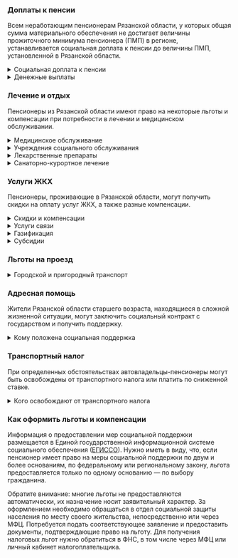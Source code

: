 ﻿### Доплаты к пенсии
Всем неработающим пенсионерам Рязанской области, у которых общая сумма материального обеспечения не достигает величины прожиточного минимума пенсионера (ПМП) в регионе, устанавливается социальная доплата к пенсии до величины ПМП, установленной в Рязанской области.
<details>
<summary>Социальная доплата к пенсии</summary>
Социальная доплата к пенсии до величины регионального прожиточного минимума пенсионера назначается автоматически, по данным выплатного дела о размере пенсии.
</details>
<details>
<summary>Денежные выплаты</summary>

Если пенсионер относится к льготной категории, ему полагается ежемесячная денежная выплата (ЕДВ), которая регулярно индексируется.

В [Рязанской](https://docs.cntd.ru/document/444883136) области к таким категориям относятся ветераны труда, труженики тыла, реабилитированные и пострадавшие от репрессий. 
Если проживающий в Рязанской области человек достиг пенсионного возраста, но пенсия ему по каким-то причинам не назначена (например, не хватает стажа или баллов), ему выплачивают ежемесячное пособие. Полагается оно тем гражданам, размер дохода семьи которых ниже прожиточного минимума. Пособие выплачивается до тех пор, пока не будет оформлена пенсия.
Ежемесячная доплата к пенсии полагается также рязанским пенсионерам, родившимся до 31 декабря 1931 года, имеющим стаж 40 и более лет, при условии, что размер их пенсии ниже величины прожиточного минимума. Ежегодную выплату ко Дню пожилого человека получают рязанцы при достижении возраста 90 лет и старше.
</details>

### Лечение и отдых
Пенсионеры из Рязанской области имеют право на некоторые льготы и компенсации при потребности в лечении и медицинском обслуживании.
<details>
<summary>Медицинское обслуживание</summary>

Рязанские труженики тыла сохраняют обслуживание в поликлиниках и других медицинских учреждениях, к которым они были прикреплены до выхода на пенсию. В Рязанской области труженики тыла имеют право на бесплатную медицинскую помощь в государственных и муниципальных больницах и поликлиниках. Оказание медицинской помощи вне очереди получают реабилитированные и пострадавшие от репрессий пенсионеры.
</details>
<details>
<summary>Учреждения социального обслуживания</summary>

Внеочередной приём в дома-интернаты для престарелых и инвалидов, учреждения социального обслуживания предоставляют труженикам тыла, а также реабилитированным и пострадавшим от репрессий.
</details>
<details>
<summary>Лекарственные препараты</summary>

В [Рязанской](https://docs.cntd.ru/document/444883136) области труженикам тыла, а также реабилитированным и пострадавшим от репрессий пенсионерам компенсируют 50% стоимости лекарств, приобретённых по рецепту врача. Выплата полагается только тем, кто не отказался от данной льготы в пользу денежной компенсации.
</details>
<details>
<summary>Санаторно-курортное лечение</summary>

[Рязанские](https://docs.cntd.ru/document/444883136) реабилитированные и пострадавшие от репрессий пенсионеры имеют право на первоочередное получение путёвок в санатории.
</details>

### Услуги ЖКХ
Пенсионеры, проживающие в Рязанской области, могут получить скидки на оплату услуг ЖКХ, а также разные компенсации. 
<details>
<summary>Скидки и компенсации</summary>

Ветеранам труда, реабилитированным и пострадавшим от политических репрессий полагается компенсация в размере 50% за оплату жилого помещения и коммунальных услуг, а также оплату капремонта. Ветераны труда Рязанской области получают компенсацию в размере 30% указанных расходов.

Компенсация предоставляется в пределах утверждённых нормативов потребления. В Рязанской области компенсация полагается также нетрудоспособным членам семьи ветерана, которые проживают совместно с ним и находятся у него на иждивении.

Одинокие неработающие пенсионеры по достижении 70 лет освобождаются от взносов на капремонт на 50%, а с 80-летнего возраста — полностью. Льгота распространяется также на граждан указанного возраста, семья которых состоит из неработающих граждан пенсионного возраста (мужчины — старше 60 лет, женщины — 55 лет) и (или) инвалидов I и II групп. 
</details>
<details>
<summary>Услуги связи</summary>

[Рязанские](https://docs.cntd.ru/document/444883136) ветераны труда получают компенсацию 50% платы за пользование коллективной антенной.
</details>
<details>
<summary>Газификация</summary>

В [Рязанской](https://www.ryazangov.ru/upload/iblock/324/pp181219n419.pdf) области пенсионеры, являющиеся инвалидами I или II группы, если их доход не превышает 2 прожиточных минимума, могут получить выплату на газификацию принадлежащего им жилья. Будет возвращено 50% произведённых расходов, но не более 30 000 рублей.
</details>
<details>
<summary>Субсидии</summary>

Пенсионеры могут получить субсидию на оплату услуг ЖКХ при расходах на «коммуналку» 22% совокупного дохода семьи. Для малообеспеченных граждан данный порог снижается: при доходах ниже прожиточного минимума доля расходов уменьшается на поправочный коэффициент, равный среднедушевому доходу семьи к прожиточному минимуму.
</details>

### Льготы на проезд
<details>
<summary> Городской и пригородный транспорт</summary>

В [Рязанской](https://sberbankaktivno.ru/journal/article/2485#) области пенсионеры, получающие пенсию за выслугу лет, достигшие возраста 60 лет (мужчины) и 55 лет (женщины), а также ветераны труда, труженики тыла, реабилитированные и пострадавшие от репрессий пенсионеры имеют право льготного проезда на всех видах городского, а также автомобильного междугороднего транспорта. Рязанские ветераны труда, труженики тыла, реабилитированные и пострадавшие от репрессий пенсионеры оплачивают проезд на пригородном железнодорожном транспорте в размере 50% стоимости. Льготу предоставляют тем, кто не отказался от данной социальной услуги в пользу денежной компенсации.
</details>

### Адресная помощь
Жители Рязанской области старшего возраста, находящиеся в сложной жизненной ситуации, могут заключить социальный контракт с государством и получить поддержку.
<details>
<summary>Кому положена социальная поддержка</summary>

Пенсионерам, оказавшимся в трудной жизненной ситуации по не зависящим от них причинам или в связи со стихийным бедствием, экстремальной ситуацией, оказывается адресная помощь. Она предоставляется путём выплаты пособий либо в натуральной форме (обеспечение одеждой, обувью, лекарствами, организация лечения и ухода, проведение ремонта жилья или установка приборов учёта и пр.). С нуждающимися пенсионерами может быть заключён социальный контракт.
</details>

### Транспортный налог
При определенных обстоятельствах автовладельцы-пенсионеры могут быть освобождены от транспортного налога или платить по сниженной ставке. 
<details>
<summary>Кого освобождают от транспортного налога</summary>

В [Рязанской](https://www.nalog.ru/rn77/service/tax/d1095582/) области пенсионеры, а также мужчины старше 60 лет, а женщины — 55 лет, инвалиды полностью освобождаются от транспортного налога на легковые автомобили мощностью не более 150 л. с. и мотоциклы (мотороллеры) мощностью до 45 л. с. Льготу получают и все владельцы транспорта, оснащённого электродвигателями.
</details>

### Как оформить льготы и компенсации 
Информация о предоставлении мер социальной поддержки размещается в Единой государственной информационной системе социального обеспечения ([ЕГИССО](http://egisso.ru/site/client/#/)). Нужно иметь в виду, что, если пенсионер имеет право на меры социальной поддержки по двум и более основаниям, по федеральному или региональному закону, льгота предоставляется только по одному основанию — по выбору гражданина.

Обратите внимание: многие льготы не предоставляются автоматически, их назначение носит заявительный характер. За оформлением необходимо обращаться в отдел социальной защиты населения по месту своего жительства, непосредственно или через МФЦ. Потребуется подать соответствующее заявление и предоставить документы, подтверждающие право на льготу. Для получения налоговых льгот нужно обратиться в ФНС, в том числе через МФЦ или личный кабинет налогоплательщика.













